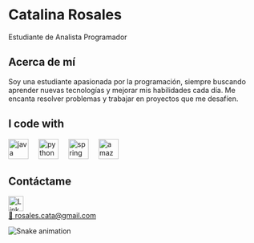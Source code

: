 <h1 align="left">Catalina Rosales</h1>

<p align="left">Estudiante de Analista Programador</p>

<h2 align="left">Acerca de mí</h2>

<p align="left">Soy una estudiante apasionada por la programación, siempre buscando aprender nuevas tecnologías y mejorar mis habilidades cada día. Me encanta resolver problemas y trabajar en proyectos que me desafíen.</p>

<h2 align="left">I code with</h2>

<div align="left">
  <img src="https://cdn.jsdelivr.net/gh/devicons/devicon/icons/java/java-original.svg" height="40" alt="java logo"  />
  <img width="12" />
  <img src="https://cdn.jsdelivr.net/gh/devicons/devicon/icons/python/python-original.svg" height="40" alt="python logo"  />
  <img width="12" />
  <img src="https://cdn.jsdelivr.net/gh/devicons/devicon/icons/spring/spring-original.svg" height="40" alt="spring logo"  />
  <img width="12" />
  <img src="https://cdn.jsdelivr.net/gh/devicons/devicon/icons/amazonwebservices/amazonwebservices-original.svg" height="40" alt="amazonwebservices logo"  />
</div>

<h2 align="left">Contáctame</h2>

<p align="left">
  <a href="https://www.linkedin.com/in/catalina-rosales-12b6a7155/" target="_blank">
    <img src="https://cdn.jsdelivr.net/gh/devicons/devicon/icons/linkedin/linkedin-original.svg" height="30" alt="LinkedIn logo" />
  </a>
  <br>
  <a href="mailto:tu_correo@example.com">
    📧 rosales.cata@gmail.com
  </a>
</p>

<img src="https://raw.githubusercontent.com/rataxikita/rataxikita/output/snake.svg" alt="Snake animation" />
